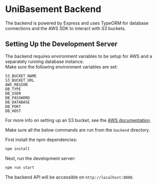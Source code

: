 # UniBasement Backend

The backend is powered by Express and uses TypeORM for database connections and the AWS SDK to interact with S3 buckets.

## Setting Up the Development Server
The backend requires environment variables to be setup for AWS and a separately running database instance.  
Make sure the following environment variables are set:
```
S3_BUCKET_NAME
S3_BUCKET_URL
AWS_REGION
DB_TYPE
DB_USER
DB_PASSWORD
DB_DATABASE
DB_PORT
DB_HOST
```
For more info on setting up an S3 bucket, see the [AWS documentation](https://docs.aws.amazon.com/AmazonS3/latest/userguide/creating-bucket.html).


Make sure all the below commands are run from the `backend` directory.  


First install the npm dependencies:
```bash
npm install
```

Next, run the development server:
```bash
npm run start
```

The backend API will be accessible on `http://localhost:8080`.
